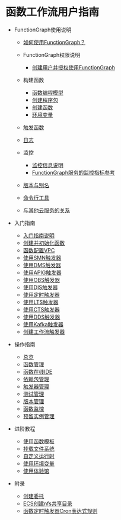 # 函数工作流用户指南

-   FunctionGraph使用说明
    -   [如何使用FunctionGraph？](如何使用FunctionGraph.md)
    -   FunctionGraph权限说明
        -   [创建用户并授权使用FunctionGraph](创建用户并授权使用FunctionGraph.md)

    -   构建函数
        -   [函数编程模型](函数编程模型.md)
        -   [创建程序包](创建程序包.md)
        -   [创建函数](创建函数.md)
        -   [环境变量](环境变量.md)

    -   [触发函数](触发函数.md)
    -   [日志](日志.md)
    -   监控
        -   [监控信息说明](监控信息说明.md)
        -   [FunctionGraph服务的监控指标参考](FunctionGraph服务的监控指标参考.md)

    -   [版本与别名](版本与别名.md)
    -   [命令行工具](命令行工具.md)
    -   [与其他云服务的关系](与其他云服务的关系.md)

-   入门指南
    -   [入门指南说明](入门指南说明.md)
    -   [创建并初始化函数](创建并初始化函数.md)
    -   [函数配置VPC](函数配置VPC.md)
    -   [使用SMN触发器](使用SMN触发器.md)
    -   [使用DMS触发器](使用DMS触发器.md)
    -   [使用APIG触发器](使用APIG触发器.md)
    -   [使用OBS触发器](使用OBS触发器.md)
    -   [使用DIS触发器](使用DIS触发器.md)
    -   [使用定时触发器](使用定时触发器.md)
    -   [使用LTS触发器](使用LTS触发器.md)
    -   [使用CTS触发器](使用CTS触发器.md)
    -   [使用DDS触发器](使用DDS触发器.md)
    -   [使用Kafka触发器](使用Kafka触发器.md)
    -   [创建工作流触发器](创建工作流触发器.md)

-   操作指南
    -   [总览](总览.md)
    -   [函数管理](函数管理.md)
    -   [函数在线IDE](函数在线IDE.md)
    -   [依赖包管理](依赖包管理.md)
    -   [触发器管理](触发器管理.md)
    -   [测试管理](测试管理.md)
    -   [版本管理](版本管理.md)
    -   [函数监控](函数监控.md)
    -   [预留实例管理](预留实例管理.md)

-   进阶教程
    -   [使用函数模板](使用函数模板.md)
    -   [挂载文件系统](挂载文件系统.md)
    -   [自定义运行时](自定义运行时.md)
    -   [使用环境变量](使用环境变量.md)
    -   [使用体验馆](使用体验馆.md)

-   附录
    -   [创建委托](创建委托.md)
    -   [ECS创建nfs共享目录](ECS创建nfs共享目录.md)
    -   [函数定时触发器Cron表达式规则](函数定时触发器Cron表达式规则.md)


